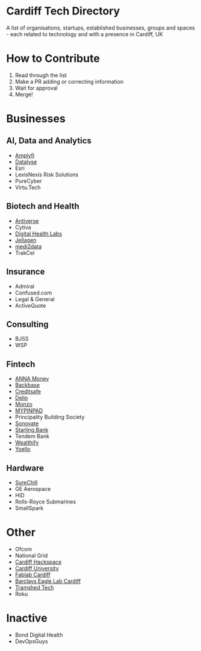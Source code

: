 # Cardiff Tech Directory
A list of organisations, startups, established businesses, groups and spaces - each related to technology and with a presence in Cardiff, UK

# How to Contribute

1. Read through the list
2. Make a PR adding or correcting information
3. Wait for approval
4. Merge!

# Businesses

## AI, Data and Analytics

* [Amplyfi](https://amplyfi.com)
* [Datalyse](https://datalyse.io/)
* Esri
* LexisNexis Risk Solutions
* PureCyber
* Virtu.Tech

## Biotech and Health

* [Antiverse](https://www.antiverse.io)
* Cytiva
* [Digital Health Labs](https://digitalhealthlabs.com/)
* [Jellagen](https://jellagen.co.uk/)
* [medi2data](https://www.medi2data.com/)
* TrakCel

## Insurance

* Admiral
* Confused.com
* Legal & General
* ActiveQuote

## Consulting

* BJSS
* WSP

## Fintech

* [ANNA Money](https://anna.money/)
* [Backbase](https://www.backbase.com/)
* [Creditsafe](https://www.creditsafe.com/)
* [Delio](https://www.deliogroup.com/)
* [Monzo](https://monzo.com/)
* [MYPINPAD](https://www.mypinpad.com/)
* Principality Building Society
* [Sonovate](https://www.sonovate.com/)
* [Starling Bank](https://www.starlingbank.com/)
* Tendem Bank
* [Wealthify](https://www.wealthify.com/)
* [Yoello](https://www.yoello.com/)

## Hardware

* [SureChill](https://surechill.com/)
* GE Aerospace
* HID
* Rolls-Royce Submarines
* SmallSpark

# Other

* Ofcom
* National Grid
* [Cardiff Hackspace](https://cardiffhackspace.co.uk/)
* [Cardiff University](https://www.cardiff.ac.uk/)
* [Fablab Cardiff](https://www.fablabcardiff.com/)
* [Barclays Eagle Lab Cardiff](https://labs.uk.barclays/locations/cardiff/)
* [Tramshed Tech](https://www.tramshedtech.co.uk/)
* Roku

# Inactive

* Bond Digital Health
* DevOpsGuys

